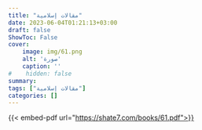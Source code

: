 ```yaml
---
title: "مقالات إسلامية"
date: 2023-06-04T01:21:13+03:00
draft: false
ShowToc: False
cover:
    image: img/61.png
    alt: 'صورة'
    caption: ''
#    hidden: false
summary: 
tags: ["مقالات إسلامية"]
categories: []
---
```

{{< embed-pdf url="https://shate7.com/books/61.pdf">}}


